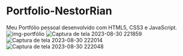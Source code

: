 # Portfolio-NestorRian
Meu Portfólio pessoal desenvolvido com HTML5, CSS3 e JavaScript.
![img-portfólio](https://github.com/NestorRian/Portfolio-NestorRian/assets/115047967/ad9590da-d7f9-461f-b0bc-7deef217ff6c)
![Captura de tela 2023-08-30 221859](https://github.com/NestorRian/Portfolio-NestorRian/assets/115047967/e213c316-6b3b-4897-ad88-dd273c310395)
![Captura de tela 2023-08-30 222014](https://github.com/NestorRian/Portfolio-NestorRian/assets/115047967/7707f021-5096-4891-a2a6-4487c5b1e751)
![Captura de tela 2023-08-30 222048](https://github.com/NestorRian/Portfolio-NestorRian/assets/115047967/c8cfefe4-40e9-4bb3-8bcc-f9fdaa77bb72)
